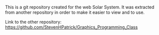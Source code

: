 This is a git repository created for the web Solar System. It was extracted from another repository in order to make it easier to view and to use.

Link to the other repository: https://github.com/StevenHPatrick/Graphics_Programming_Class
